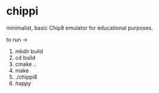 # chippi
minimalist, basic Chip8 emulator for educational purposes.

to run -> 
1. mkdir build
2. cd build
3. cmake ..
4. make
5. ./chippi8
6. *happy*